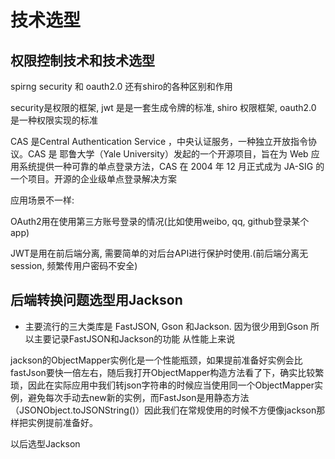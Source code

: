 # 技术选型

## 权限控制技术和技术选型

spirng security 和 oauth2.0 还有shiro的各种区别和作用 

security是权限的框架, jwt 是是一套生成令牌的标准, shiro 权限框架, oauth2.0 是一种权限实现的标准

CAS 是Central Authentication Service ，中央认证服务，一种独立开放指令协议。CAS 是 耶鲁大学（Yale University）发起的一个开源项目，旨在为 Web 应用系统提供一种可靠的单点登录方法，CAS 在 2004 年 12 月正式成为 JA-SIG 的一个项目。开源的企业级单点登录解决方案

应用场景不一样: 

OAuth2用在使用第三方账号登录的情况(比如使用weibo, qq, github登录某个app)

JWT是用在前后端分离, 需要简单的对后台API进行保护时使用.(前后端分离无session, 频繁传用户密码不安全)



## 后端转换问题选型用Jackson

+ 主要流行的三大类库是 FastJSON, Gson 和Jackson. 因为很少用到Gson 所以主要记录FastJSON和Jackson的功能
从性能上来说

jackson的ObjectMapper实例化是一个性能瓶颈，如果提前准备好实例会比fastJson要快一倍左右，随后我打开ObjectMapper构造方法看了下，确实比较繁琐，因此在实际应用中我们转json字符串的时候应当使用同一个ObjectMapper实例，避免每次手动去new新的实例，而FastJson是用静态方法（JSONObject.toJSONString()）因此我们在常规使用的时候不方便像jackson那样把实例提前准备好。

以后选型Jackson


## 





